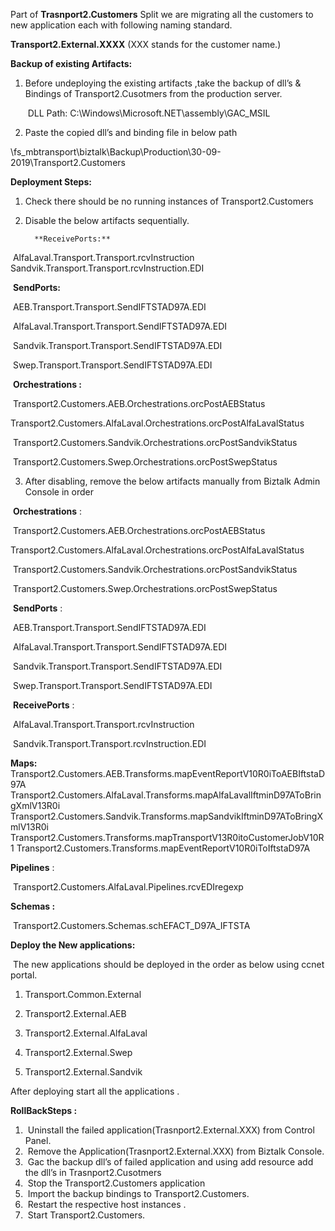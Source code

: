Part of **Trasnport2.Customers** Split we are migrating all the customers to new application each with following naming standard.

**Transport2.External.XXXX** (XXX stands for the customer name.)

 **Backup of existing Artifacts:**   

1. Before undeploying the existing artifacts ,take the backup of dll’s & Bindings of Transport2.Cusotmers from the production server.

   ​    DLL  Path:  C:\Windows\Microsoft.NET\assembly\GAC_MSIL

2. Paste the copied dll’s and binding file in below path 

​           \\fs_mbtransport\biztalk\Backup\Production\30-09-2019\Transport2.Customers

**Deployment Steps:**


 1) Check there should be no running instances of Transport2.Customers


 2) Disable the below artifacts sequentially.

 		  **ReceivePorts:** 

​        		AlfaLaval.Transport.Transport.rcvInstruction
​            	Sandvik.Transport.Transport.rcvInstruction.EDI

​          **SendPorts:**

​    			 AEB.Transport.Transport.SendIFTSTAD97A.EDI           

​     			AlfaLaval.Transport.Transport.SendIFTSTAD97A.EDI

​    			Sandvik.Transport.Transport.SendIFTSTAD97A.EDI

​    		    Swep.Transport.Transport.SendIFTSTAD97A.EDI

​         **Orchestrations :**

​               Transport2.Customers.AEB.Orchestrations.orcPostAEBStatus

​               Transport2.Customers.AlfaLaval.Orchestrations.orcPostAlfaLavalStatus

​               Transport2.Customers.Sandvik.Orchestrations.orcPostSandvikStatus

​               Transport2.Customers.Swep.Orchestrations.orcPostSwepStatus

 

3) After disabling, remove the below artifacts manually from Biztalk Admin Console in order                                                                 

​         **Orchestrations** :

​          Transport2.Customers.AEB.Orchestrations.orcPostAEBStatus

​          Transport2.Customers.AlfaLaval.Orchestrations.orcPostAlfaLavalStatus

​          Transport2.Customers.Sandvik.Orchestrations.orcPostSandvikStatus

​          Transport2.Customers.Swep.Orchestrations.orcPostSwepStatus

​		 **SendPorts** :

​            AEB.Transport.Transport.SendIFTSTAD97A.EDI           

​		    AlfaLaval.Transport.Transport.SendIFTSTAD97A.EDI

​	        Sandvik.Transport.Transport.SendIFTSTAD97A.EDI

​	        Swep.Transport.Transport.SendIFTSTAD97A.EDI

​     **ReceivePorts** :

​            AlfaLaval.Transport.Transport.rcvInstruction

​            Sandvik.Transport.Transport.rcvInstruction.EDI

**Maps:** 
Transport2.Customers.AEB.Transforms.mapEventReportV10R0iToAEBIftstaD97A                           Transport2.Customers.AlfaLaval.Transforms.mapAlfaLavalIftminD97AToBringXmlV13R0i         Transport2.Customers.Sandvik.Transforms.mapSandvikIftminD97AToBringXmlV13R0i
Transport2.Customers.Transforms.mapTransportV13R0itoCustomerJobV10R1
Transport2.Customers.Transforms.mapEventReportV10R0iToIftstaD97A

**Pipelines** :  

​    Transport2.Customers.AlfaLaval.Pipelines.rcvEDIregexp

**Schemas :**

​    Transport2.Customers.Schemas.schEFACT_D97A_IFTSTA

**Deploy the New applications:** 

​     The new applications should be deployed in the order as below using ccnet portal.

1. Transport.Common.External

2. Transport2.External.AEB

3. Transport2.External.AlfaLaval

4. Transport2.External.Swep

5. Transport2.External.Sandvik


After deploying start all the applications .

**RollBackSteps :**

1. ​     Uninstall the failed application(Trasnport2.External.XXX) from Control Panel.
2. ​     Remove the Application(Trasnport2.External.XXX)  from Biztalk Console.
3. ​     Gac the backup  dll’s of failed application and using add resource add the dll’s in   Trasnport2.Cusotmers 
4. ​    Stop the Transport2.Customers application
5. ​     Import the backup bindings to Transport2.Customers.
6. ​    Restart the respective host instances .
7. ​    Start Transport2.Customers.

​      

​    